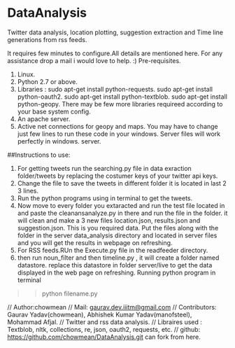 DataAnalysis
============

Twitter data analysis, location plotting, suggestion extraction and Time line generations from rss feeds. 


It requires few minutes to configure.All details are mentioned here.
For any assistance drop a mail i would love to help. :)
Pre-requisites.
1. Linux.
2. Python 2.7 or above.
3. Libraries : sudo apt-get install python-requests.
sudo apt-get install python-oauth2.
sudo apt-get install python-textblob.
sudo apt-get install python-geopy.
There may be few more libraries requireed according to your base system config.
4. An apache server.
5. Active net connections for geopy and maps.
You may have to change just few lines to run these code in your windows. Server files will work perfectly in windows. server.

##Instructions to use:

1. For getting tweets run the searching.py file in data exraction folder/tweets by replacing the costumer keys of your twitter api keys.
2. Change the file to save the tweets in different folder it is located in last 2 3 lines.
3. Run the python programs using in terminal to get the tweets.
4. Now move to every folder you extaracted and run the test file located in and paste the cleanansanalyze.py in there and run the file in the folder. it will clean and make a 3 new files location.json, results.json and suggestion.json. This is you required data. Put the files along with the folder in the server data_analysis directory and located in server files and you will get the results in webpage on refreshing.
5. For RSS feeds.RUn the Execute.py file in the readfeeder directory.
6. then run noun_filter and then timeline.py , it will create a folder named datastore. replace this datastore in folder server/live to get the data displayed in the web page on refreshing.
Running python program in terminal
>> python filename.py


// Author:chowmean
// Mail: gaurav.dev.iiitm@gmail.com
// Contributors: Gaurav Yadav(chowmean), Abhishek Kumar Yadav(manofsteel), Mohammad Afjal.
// Twitter and rss data analysis.
// Libraires used : Textblob, nltk, collections, re, json, oauth2, requests, etc.
// github: https://github.com/chowmean/DataAnalysis.git can fork from here.
